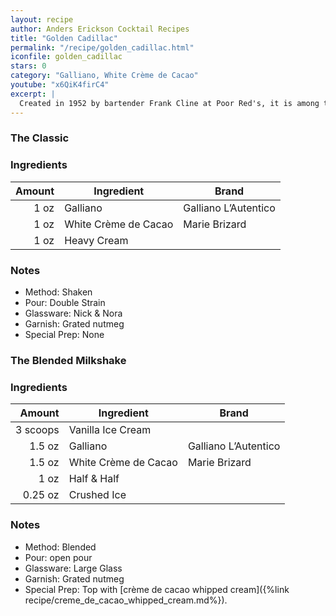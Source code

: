 ```yaml
---
layout: recipe
author: Anders Erickson Cocktail Recipes
title: "Golden Cadillac"
permalink: "/recipe/golden_cadillac.html"
iconfile: golden_cadillac
stars: 0
category: "Galliano, White Crème de Cacao"
youtube: "x6QiK4firC4"
excerpt: |
  Created in 1952 by bartender Frank Cline at Poor Red's, it is among the best cocktails to feature Galliano.
---
```


### The Classic

### Ingredients

| Amount | Ingredient           | Brand                |
| -----: | -------------------- | -------------------- |
|   1 oz | Galliano             | Galliano L’Autentico |
|   1 oz | White Crème de Cacao | Marie Brizard        |
|   1 oz | Heavy Cream          |

### Notes

- Method: Shaken
- Pour: Double Strain
- Glassware: Nick & Nora
- Garnish: Grated nutmeg
- Special Prep: None

### The Blended Milkshake

### Ingredients

|   Amount | Ingredient           | Brand                |
| -------: | -------------------- | -------------------- |
| 3 scoops | Vanilla Ice Cream    |
|   1.5 oz | Galliano             | Galliano L’Autentico |
|   1.5 oz | White Crème de Cacao | Marie Brizard        |
|     1 oz | Half & Half          |
|  0.25 oz | Crushed Ice          |

### Notes

- Method: Blended
- Pour: open pour
- Glassware: Large Glass
- Garnish: Grated nutmeg
- Special Prep: Top with [crème de cacao whipped cream]({%link recipe/creme_de_cacao_whipped_cream.md%}).
